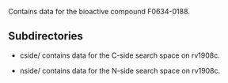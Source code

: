 Contains data for the bioactive compound F0634-0188.

## Subdirectories

- cside/ contains data for the C-side search space on rv1908c.

- nside/ contains data for the N-side search space on rv1908c.

